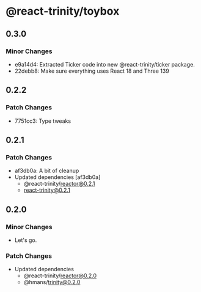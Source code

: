 # @react-trinity/toybox

## 0.3.0

### Minor Changes

- e9a14d4: Extracted Ticker code into new @react-trinity/ticker package.
- 22debb8: Make sure everything uses React 18 and Three 139

## 0.2.2

### Patch Changes

- 7751cc3: Type tweaks

## 0.2.1

### Patch Changes

- af3db0a: A bit of cleanup
- Updated dependencies [af3db0a]
  - @react-trinity/reactor@0.2.1
  - react-trinity@0.2.1

## 0.2.0

### Minor Changes

- Let's go.

### Patch Changes

- Updated dependencies
  - @react-trinity/reactor@0.2.0
  - @hmans/trinity@0.2.0

